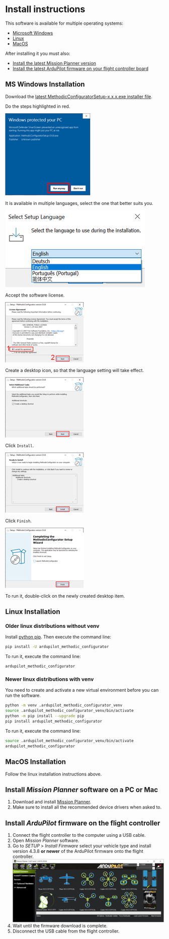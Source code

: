 # Install instructions
<!--
SPDX-FileCopyrightText: 2024-2025 Amilcar do Carmo Lucas <amilcar.lucas@iav.de>

SPDX-License-Identifier: GPL-3.0-or-later
-->

This software is available for multiple operating systems:

- [Microsoft Windows](#ms-windows-installation)
- [Linux](#linux-installation)
- [MacOS](#macos-installation)

After installing it you must also:

- [Install the latest Mission Planner version](#install-mission-planner-software-on-a-pc-or-mac)
- [Install the latest ArduPilot firmware on your flight controller board](#install-ardupilot-firmware-on-the-flight-controller)

## MS Windows Installation

Download the [latest MethodicConfiguratorSetup-x.x.x.exe installer file](https://github.com/ArduPilot/MethodicConfigurator/releases/tag/latest).

Do the steps highlighted in red.

![AMC install 01](images/AMC_install_01.png)

It is available in multiple languages, select the one that better suits you.

![AMC install 01b](images/AMC_install_01b.png)

Accept the software license.

![AMC install 02](images/AMC_install_02.png)

Create a desktop icon, so that the language setting will take effect.

![AMC install 03](images/AMC_install_03.png)

Click `Install`.

![AMC install 04](images/AMC_install_04.png)

Click `Finish`.

![AMC install 05](images/AMC_install_05.png)

To run it, double-click on the newly created desktop item.

## Linux Installation

### Older linux distributions without venv

Install [python pip](https://pypi.org/project/pip/). Then execute the command line:

```bash
pip install -U ardupilot_methodic_configurator
```

To run it, execute the command line:

```bash
ardupilot_methodic_configurator
```

### Newer linux distributions with venv

You need to create and activate a new virtual environment before you can run the software.

```bash
python -m venv .ardupilot_methodic_configurator_venv
source .ardupilot_methodic_configurator_venv/bin/activate
python -m pip install --upgrade pip
pip install ardupilot_methodic_configurator
```

To run it, execute the command line:

```bash
source .ardupilot_methodic_configurator_venv/bin/activate
ardupilot_methodic_configurator
```

## MacOS Installation

Follow the linux installation instructions above.

## Install *Mission Planner* software on a PC or Mac

1. Download and install [Mission Planner](https://firmware.ardupilot.org/Tools/MissionPlanner/).
1. Make sure to install all the recommended device drivers when asked to.

## Install *ArduPilot* firmware on the flight controller

1. Connect the flight controller to the computer using a USB cable.
1. Open *Mission Planner* software.
1. Go to *SETUP* > *Install Firmware* select your vehicle type and install version 4.3.8 **or newer** of the ArduPilot firmware onto the flight controller.
![Install ArduPilot firmware](images/MissionPlanne_install_firmware.png)
1. Wait until the firmware download is complete.
1. Disconnect the USB cable from the flight controller.
